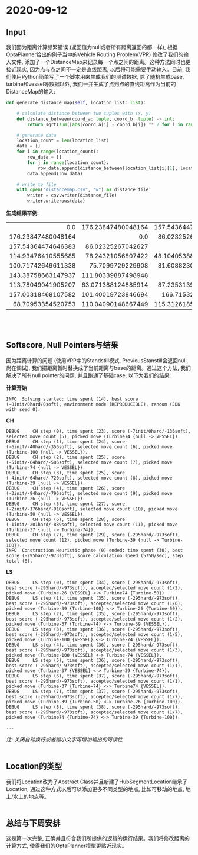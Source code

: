 <!-- omit in toc -->
# 2020-09-12

## Input
我们因为距离计算频繁错误 (返回值为null或者所有距离返回的都一样), 根据OptaPlanner给出的例子当中的Vehicle Routing Problem(VPR) 修改了我们的输入文件, 添加了一个DistanceMap来记录每一个点之间的距离。这种方法同时也更接近现实, 因为点与点之间不一定是直线距离, 以后将可能需要手动输入。目前, 我们使用Python简单写了一个脚本用来生成我们的测试数据, 除了随机生成base, turbine和vessel等数据以外, 我们一并生成了点到点的直线距离作为当前的DistanceMap的输入:

```Python
def generate_distance_map(self, location_list: list):

    # calculate distance between two tuples with (x, y)
    def distance_between(coord_a: tuple, coord_b: tuple) -> int:
        return sqrt(sum([abs(coord_a[i] - coord_b[i]) ** 2 for i in range(len(coord_a))]))

    # generate data
    location_count = len(location_list)
    data = []
    for i in range(location_count):
        row_data = []
        for j in range(location_count):
            row_data.append(distance_between(location_list[i][1], location_list[j][1]))
        data.append(row_data)

    # write to file
    with open("distancemap.csv", "w") as distance_file:
        writer = csv.writer(distance_file)
        writer.writerows(data)
```

**生成结果举例**:
<table class="table table-bordered table-hover table-condensed">
    <tr>
        <td align="right">0.0</td>
        <td align="right">176.23847480048164</td>
        <td align="right">157.54364474646383</td>
        <td align="right">114.93476410555685</td>
        <td align="right">100.71742649611338</td>
        <td align="right">143.38758663147937</td>
        <td align="right">113.78049041905207</td>
        <td align="right">157.00318468107582</td>
        <td align="right">68.70953354520753</td>
    </tr>
    <tr>
        <td align="right">176.23847480048164</td>
        <td align="right">0.0</td>
        <td align="right">86.02325267042627</td>
        <td align="right">78.24321056807422</td>
        <td align="right">75.7099729229908</td>
        <td align="right">111.80339887498948</td>
        <td align="right">63.071388124885914</td>
        <td align="right">101.40019723846694</td>
        <td align="right">110.04090148667449</td>
    </tr>
    <tr>
        <td align="right">157.54364474646383</td>
        <td align="right">86.02325267042627</td>
        <td align="right">0.0</td>
        <td align="right">48.104053883222775</td>
        <td align="right">81.60882305241266</td>
        <td align="right">30.0</td>
        <td align="right">87.23531395025755</td>
        <td align="right">166.715326230074</td>
        <td align="right">115.31261856362468</td>
    </tr>
    <tr>
        <td align="right">114.93476410555685</td>
        <td align="right">78.24321056807422</td>
        <td align="right">48.104053883222775</td>
        <td align="right">0.0</td>
        <td align="right">35.4682957019364</td>
        <td align="right">52.172789842982326</td>
        <td align="right">46.04345773288535</td>
        <td align="right">130.0</td>
        <td align="right">67.20863039818622</td>
    </tr>
    <tr>
        <td align="right">100.71742649611338</td>
        <td align="right">75.7099729229908</td>
        <td align="right">81.60882305241266</td>
        <td align="right">35.4682957019364</td>
        <td align="right">0.0</td>
        <td align="right">87.36131867136622</td>
        <td align="right">17.029386365926403</td>
        <td align="right">97.86725703727473</td>
        <td align="right">38.27531841800928</td>
    </tr>
    <tr>
        <td align="right">143.38758663147937</td>
        <td align="right">111.80339887498948</td>
        <td align="right">30.0</td>
        <td align="right">52.172789842982326</td>
        <td align="right">87.36131867136622</td>
        <td align="right">0.0</td>
        <td align="right">97.86725703727473</td>
        <td align="right">181.33394607739612</td>
        <td align="right">114.0570032922135</td>
    </tr>
    <tr>
        <td align="right">113.78049041905207</td>
        <td align="right">63.071388124885914</td>
        <td align="right">87.23531395025755</td>
        <td align="right">46.04345773288535</td>
        <td align="right">17.029386365926403</td>
        <td align="right">97.86725703727473</td>
        <td align="right">0.0</td>
        <td align="right">84.02380615040002</td>
        <td align="right">47.0</td>
    </tr>
    <tr>
        <td align="right">157.00318468107582</td>
        <td align="right">101.40019723846694</td>
        <td align="right">166.715326230074</td>
        <td align="right">130.0</td>
        <td align="right">97.86725703727473</td>
        <td align="right">181.33394607739612</td>
        <td align="right">84.02380615040002</td>
        <td align="right">0.0</td>
        <td align="right">97.24710792614863</td>
    </tr>
    <tr>
        <td align="right">68.70953354520753</td>
        <td align="right">110.04090148667449</td>
        <td align="right">115.31261856362468</td>
        <td align="right">67.20863039818622</td>
        <td align="right">38.27531841800928</td>
        <td align="right">114.0570032922135</td>
        <td align="right">47.0</td>
        <td align="right">97.24710792614863</td>
        <td align="right">0.0</td>
    </tr>
</table>

<br><br>

## Softscore, Null Pointers与结果
因为距离计算的问题 (使用VRP中的Standstill模式, PreviousStanstill会返回null, 尚在调试), 我们把距离暂时替换成了当前距离与base的距离。通过这个方法, 我们解决了所有null pointer的问题, 并且跑通了基础case, 以下为我们的结果:

**计算开始**
```
INFO  Solving started: time spent (14), best score (-8init/0hard/0soft), environment mode (REPRODUCIBLE), random (JDK with seed 0).
```

**CH**
```
DEBUG     CH step (0), time spent (23), score (-7init/0hard/-136soft), selected move count (5), picked move (Turbine74 {null -> VESSEL}).
DEBUG     CH step (1), time spent (24), score (-6init/-40hard/-356soft), selected move count (6), picked move (Turbine-100 {null -> VESSEL}).
DEBUG     CH step (2), time spent (25), score (-5init/-64hard/-586soft), selected move count (7), picked move (Turbine-74 {null -> VESSEL}).
DEBUG     CH step (3), time spent (25), score (-4init/-64hard/-720soft), selected move count (8), picked move (Turbine-39 {null -> VESSEL}).
DEBUG     CH step (4), time spent (26), score (-3init/-94hard/-796soft), selected move count (9), picked move (Turbine-26 {null -> VESSEL}).
DEBUG     CH step (5), time spent (27), score (-2init/-176hard/-910soft), selected move count (10), picked move (Turbine-50 {null -> VESSEL}).
DEBUG     CH step (6), time spent (28), score (-1init/-201hard/-889soft), selected move count (11), picked move (Turbine-37 {null -> Turbine-74}).
DEBUG     CH step (7), time spent (29), score (-295hard/-973soft), selected move count (12), picked move (Turbine-39 {null -> Turbine-100}).
INFO  Construction Heuristic phase (0) ended: time spent (30), best score (-295hard/-973soft), score calculation speed (5750/sec), step total (8).
```

**LS**
```
DEBUG     LS step (0), time spent (34), score (-295hard/-973soft),     best score (-295hard/-973soft), accepted/selected move count (1/2), picked move (Turbine-26 {VESSEL} <-> Turbine74 {Turbine-50}).
DEBUG     LS step (1), time spent (35), score (-295hard/-973soft),     best score (-295hard/-973soft), accepted/selected move count (1/6), picked move (Turbine-39 {Turbine-100} <-> Turbine-26 {Turbine-50}).
DEBUG     LS step (2), time spent (35), score (-295hard/-973soft),     best score (-295hard/-973soft), accepted/selected move count (1/2), picked move (Turbine-37 {Turbine-74} <-> Turbine-39 {VESSEL}).
DEBUG     LS step (3), time spent (36), score (-295hard/-973soft),     best score (-295hard/-973soft), accepted/selected move count (1/5), picked move (Turbine-100 {VESSEL} <-> Turbine-74 {VESSEL}).
DEBUG     LS step (4), time spent (36), score (-295hard/-973soft),     best score (-295hard/-973soft), accepted/selected move count (1/3), picked move (Turbine-100 {VESSEL} <-> Turbine-74 {VESSEL}).
DEBUG     LS step (5), time spent (36), score (-295hard/-973soft),     best score (-295hard/-973soft), accepted/selected move count (1/1), picked move (Turbine-37 {VESSEL} <-> Turbine-39 {Turbine-74}).
DEBUG     LS step (6), time spent (37), score (-295hard/-973soft),     best score (-295hard/-973soft), accepted/selected move count (1/1), picked move (Turbine-37 {Turbine-74} <-> Turbine74 {VESSEL}).
DEBUG     LS step (7), time spent (37), score (-295hard/-973soft),     best score (-295hard/-973soft), accepted/selected move count (1/7), picked move (Turbine-39 {Turbine-50} <-> Turbine-26 {Turbine-100}).
DEBUG     LS step (8), time spent (38), score (-295hard/-973soft),     best score (-295hard/-973soft), accepted/selected move count (1/7), picked move (Turbine74 {Turbine-74} <-> Turbine-39 {Turbine-100}).

...
```

*注: 关闭自动换行或者缩小文字可增加输出的可读性*
<br><br>

## Location的类型
我们将Location改为了Abstract Class并且新建了HubSegmentLocation继承了Location, 通过这种方式以后可以添加更多不同类型的地点, 比如可移动的地点, 地上/水上的地点等。
<br><br>

## 总结与下周安排
这是第一次完整, 正确并且符合我们所提供的逻辑的运行结果。我们将修改距离的计算方式, 使得我们的OptaPlanner模型更贴近现实。

